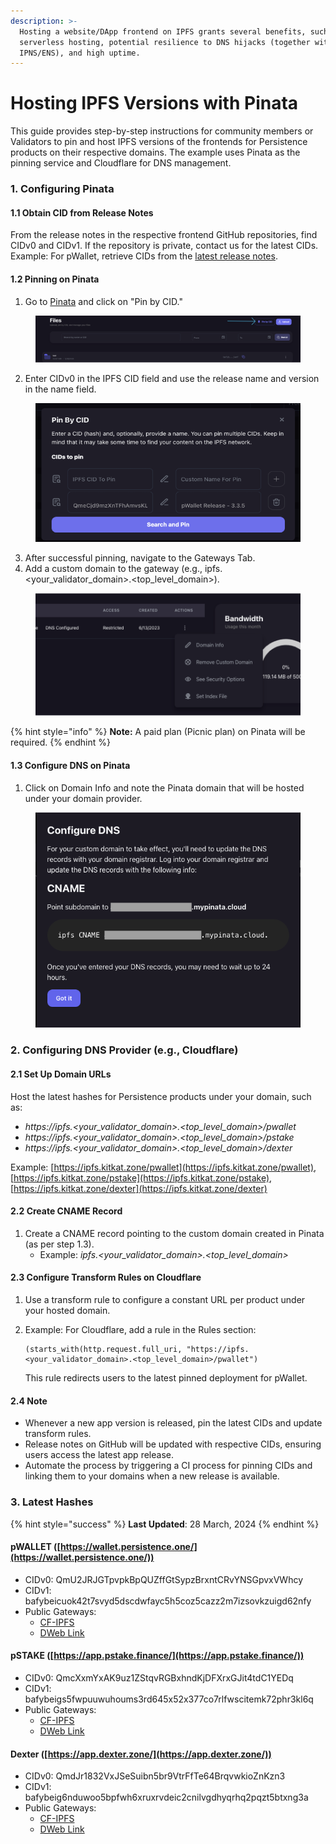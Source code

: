 ```yaml
---
description: >-
  Hosting a website/DApp frontend on IPFS grants several benefits, such as
  serverless hosting, potential resilience to DNS hijacks (together with
  IPNS/ENS), and high uptime.
---
```


# Hosting IPFS Versions with Pinata

This guide provides step-by-step instructions for community members or Validators to pin and host IPFS versions of the frontends for Persistence products on their respective domains. The example uses Pinata as the pinning service and Cloudflare for DNS management.

### 1. Configuring Pinata

#### 1.1 Obtain CID from Release Notes

From the release notes in the respective frontend GitHub repositories, find CIDv0 and CIDv1. If the repository is private, contact us for the latest CIDs. Example: For pWallet, retrieve CIDs from the [latest release notes](https://github.com/persistenceOne/persistenceWallet/releases).

#### 1.2 Pinning on Pinata

1. Go to [Pinata](https://app.pinata.cloud/pinmanager) and click on "Pin by CID."

<figure><img src="../../.gitbook/assets/image.png" alt=""><figcaption></figcaption></figure>

2. Enter CIDv0 in the IPFS CID field and use the release name and version in the name field.

<figure><img src="../../.gitbook/assets/image (1).png" alt=""><figcaption></figcaption></figure>

3. After successful pinning, navigate to the Gateways Tab.
4. Add a custom domain to the gateway (e.g., ipfs.\<your\_validator\_domain>.\<top\_level\_domain>).

<figure><img src="../../.gitbook/assets/image (2).png" alt=""><figcaption></figcaption></figure>

{% hint style="info" %}
**Note:** A paid plan (Picnic plan) on Pinata will be required.
{% endhint %}

#### 1.3 Configure DNS on Pinata

1. Click on Domain Info and note the Pinata domain that will be hosted under your domain provider.

<figure><img src="../../.gitbook/assets/image (3).png" alt=""><figcaption></figcaption></figure>

### 2. Configuring DNS Provider (e.g., Cloudflare)

#### 2.1 Set Up Domain URLs

Host the latest hashes for Persistence products under your domain, such as:

* _https://ipfs.\<your\_validator\_domain>.\<top\_level\_domain>/pwallet_
* _https://ipfs.\<your\_validator\_domain>.\<top\_level\_domain>/pstake_
* _https://ipfs.\<your\_validator\_domain>.\<top\_level\_domain>/dexter_

Example: [https://ipfs.kitkat.zone/pwallet](https://ipfs.kitkat.zone/pwallet), [https://ipfs.kitkat.zone/pstake](https://ipfs.kitkat.zone/pstake), [https://ipfs.kitkat.zone/dexter](https://ipfs.kitkat.zone/dexter)

#### 2.2 Create CNAME Record

1. Create a CNAME record pointing to the custom domain created in Pinata (as per step 1.3).
   * Example: _ipfs.\<your\_validator\_domain>.\<top\_level\_domain>_

#### 2.3 Configure Transform Rules on Cloudflare

1. Use a transform rule to configure a constant URL per product under your hosted domain.
2.  Example: For Cloudflare, add a rule in the Rules section:

    ```plaintext
    (starts_with(http.request.full_uri, "https://ipfs.<your_validator_domain>.<top_level_domain>/pwallet")
    ```

    This rule redirects users to the latest pinned deployment for pWallet.

#### 2.4 Note

* Whenever a new app version is released, pin the latest CIDs and update transform rules.
* Release notes on GitHub will be updated with respective CIDs, ensuring users access the latest app release.
* Automate the process by triggering a CI process for pinning CIDs and linking them to your domains when a new release is available.

### 3. Latest Hashes

{% hint style="success" %}
**Last Updated**: 28 March, 2024
{% endhint %}

#### pWALLET ([https://wallet.persistence.one/](https://wallet.persistence.one/))

* CIDv0: QmU2JRJGTpvpkBpQUZffGtSypzBrxntCRvYNSGpvxVWhcy
* CIDv1: bafybeicuok42t7svyd5dscdwfayc5h5coz5cazz2m7izsovkzuigd62nfy
* Public Gateways:
  * [CF-IPFS](https://bafybeicuok42t7svyd5dscdwfayc5h5coz5cazz2m7izsovkzuigd62nfy.ipfs.cf-ipfs.com/)
  * [DWeb Link](https://bafybeicuok42t7svyd5dscdwfayc5h5coz5cazz2m7izsovkzuigd62nfy.ipfs.dweb.link/)

#### pSTAKE ([https://app.pstake.finance/](https://app.pstake.finance/))

* CIDv0: QmcXxmYxAK9uz1ZStqvRGBxhndKjDFXrxGJit4tdC1YEDq
* CIDv1: bafybeigs5fwpuuwuhoums3rd645x52x377co7rlfwscitemk72phr3kl6q
* Public Gateways:
  * [CF-IPFS](https://bafybeigs5fwpuuwuhoums3rd645x52x377co7rlfwscitemk72phr3kl6q.ipfs.cf-ipfs.com/)
  * [DWeb Link](https://bafybeigs5fwpuuwuhoums3rd645x52x377co7rlfwscitemk72phr3kl6q.ipfs.dweb.link/)

#### Dexter ([https://app.dexter.zone/](https://app.dexter.zone/))

* CIDv0: QmdJr1832VxJSeSuibn5br9VtrFfTe64BrqvwkioZnKzn3
* CIDv1: bafybeig6nduwoo5bpfwh6xruxrvdeic2cnilvgdhyqrhq2pqzt5btxng3a
* Public Gateways:
  * [CF-IPFS](https://bafybeig6nduwoo5bpfwh6xruxrvdeic2cnilvgdhyqrhq2pqzt5btxng3a.ipfs.cf-ipfs.com/)
  * [DWeb Link](https://bafybeig6nduwoo5bpfwh6xruxrvdeic2cnilvgdhyqrhq2pqzt5btxng3a.ipfs.dweb.link/)
